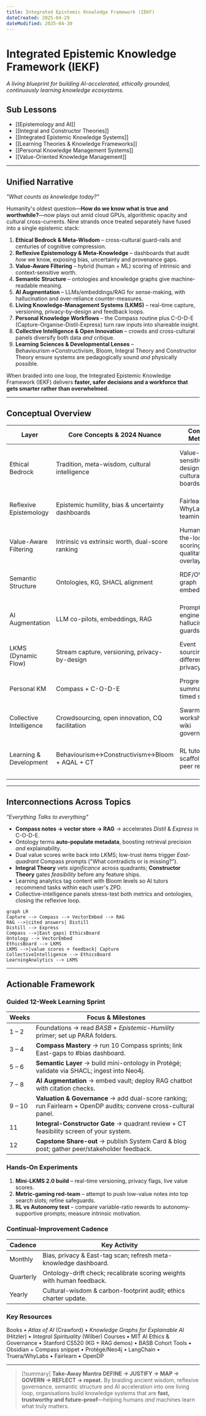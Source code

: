 ```yaml
---
title: Integrated Epistemic Knowledge Framework (IEKF)
dateCreated: 2025-04-29
dateModified: 2025-04-30
---
```


# Integrated Epistemic Knowledge Framework (IEKF)

*A living blueprint for building AI-accelerated, ethically grounded, continuously learning knowledge ecosystems.*

## Sub Lessons

- [[Epistemology and AI]]
- [[Integral and Constructor Theories]]
- [[Integrated Epistemic Knowledge Systems]]
- [[Learning Theories & Knowledge Frameworks]]
- [[Personal Knowledge Management Systems]]
- [[Value-Oriented Knowledge Management]]

---

## Unified Narrative

*"What counts as knowledge today?"*

Humanity's oldest question—**How do we know what is true and worthwhile?**—now plays out amid cloud GPUs, algorithmic opacity and cultural cross-currents. Nine strands once treated separately have fused into a single epistemic stack:

1. **Ethical Bedrock & Meta-Wisdom** – cross-cultural guard-rails and centuries of cognitive compression.
2. **Reflexive Epistemology & Meta-Knowledge** – dashboards that audit *how* we know, exposing bias, uncertainty and provenance gaps.
3. **Value-Aware Filtering** – hybrid (human + ML) scoring of intrinsic and context-sensitive worth.
4. **Semantic Structure** – ontologies and knowledge graphs give machine-readable meaning.
5. **AI Augmentation** – LLMs/embeddings/RAG for sense-making, with hallucination and over-reliance counter-measures.
6. **Living Knowledge-Management Systems (LKMS)** – real-time capture, versioning, privacy-by-design and feedback loops.
7. **Personal Knowledge Workflows** – the Compass routine plus C-O-D-E (Capture-Organise-Distil-Express) turn raw inputs into shareable insight.
8. **Collective Intelligence & Open Innovation** – crowds and cross-cultural panels diversify both data *and* critique.
9. **Learning Sciences & Developmental Lenses** – Behaviourism→Constructivism, Bloom, Integral Theory and Constructor Theory ensure systems are pedagogically sound *and* physically possible.

When braided into one loop, the Integrated Epistemic Knowledge Framework (IEKF) delivers **faster, safer decisions and a workforce that gets smarter rather than overwhelmed**.

---

## Conceptual Overview

| Layer                   | Core Concepts & 2024 Nuance                       | Common Methods                                       | Illustrative Uses                                | Open Challenges                                   |
| ----------------------- | ------------------------------------------------- | ---------------------------------------------------- | ------------------------------------------------ | ------------------------------------------------- |
| Ethical Bedrock         | Tradition, meta-wisdom, cultural intelligence     | Value-sensitive design, cross-cultural review boards | Unilever Sustainable Living, GDPR-compliant LKMS | Tokenism, ethics-washing                          |
| Reflexive Epistemology  | Epistemic humility, bias & uncertainty dashboards | Fairlearn, WhyLabs, red-teaming                      | IBM system cards, algorithmic audits             | Analysis paralysis, unclear ownership             |
| Value-Aware Filtering   | Intrinsic vs extrinsic worth, dual-score ranking  | Human-in-the-loop scoring, qualitative overlays      | ESG dashboards, Coursera adaptivity              | Metric gaming, feedback bias loops                |
| Semantic Structure      | Ontologies, KG, SHACL alignment                   | RDF/OWL, graph embeddings                            | Siemens industrial KG, drug discovery            | Ontology drift, maintenance cost                  |
| AI Augmentation         | LLM co-pilots, embeddings, RAG                    | Prompt engineering, hallucination guards             | GPT Q&A bots, sentiment-aware journals           | Hallucination, over-reliance                      |
| LKMS (Dynamic Flow)     | Stream capture, versioning, privacy-by-design     | Event sourcing, differential privacy                 | Adaptive intranets, data trusts                  | Complexity, data breaches                         |
| Personal KM             | Compass + C-O-D-E                                 | Progressive summarisation, timed sprints             | BASB cohorts, project notebooks                  | Digital hoarding, tool churn                      |
| Collective Intelligence | Crowdsourcing, open innovation, CQ facilitation   | Swarm workshops, wiki governance                     | Wikipedia, crisis-mapping                        | Echo chambers, coordination overhead              |
| Learning & Development  | Behaviourism↔Constructivism↔Bloom + AQAL + CT     | RL tutors, scaffolded peer review                    | Duolingo RL, VR sims, integral design sprints    | Measuring higher-order thinking, autonomy erosion |

---

## Interconnections Across Topics

*"Everything Talks to everything"*

- **Compass notes → vector store → RAG** → accelerates *Distil* & *Express* in C-O-D-E.
- Ontology terms **auto-populate metadata**, boosting retrieval precision *and* explainability.
- Dual value scores write back into LKMS; low-trust items trigger *East-quadrant* Compass prompts ("What contradicts or is missing?").
- **Integral Theory** vets *significance* across quadrants; **Constructor Theory** gates *feasibility* before any feature ships.
- Learning analytics tag content with Bloom levels so AI tutors recommend tasks within each user's ZPD.
- Collective-intelligence panels stress-test both metrics and ontologies, closing the reflexive loop.

```mermaid
graph LR
Capture --> Compass --> VectorEmbed --> RAG
RAG -->|cited answers| Distill
Distill --> Express
Compass -->|East gaps| EthicsBoard
Ontology --> VectorEmbed
EthicsBoard --> LKMS
LKMS -->|value scores + feedback| Capture
CollectiveIntelligence --> EthicsBoard
LearningAnalytics --> LKMS
```

---

## Actionable Framework

### Guided 12-Week Learning Sprint

| Weeks | Focus & Milestones |
|------|-------------------|
| 1 – 2 | Foundations → read *BASB* + *Epistemic-Humility* primer; set up PARA folders. |
| 3 – 4 | **Compass Mastery** → run 10 Compass sprints; link East-gaps to #bias dashboard. |
| 5 – 6 | **Semantic Layer** → build mini-ontology in Protégé; validate via SHACL; ingest into Neo4j. |
| 7 – 8 | **AI Augmentation** → embed vault; deploy RAG chatbot with citation checks. |
| 9 – 10 | **Valuation & Governance** → add dual-score ranking; run Fairlearn + OpenDP audits; convene cross-cultural panel. |
| 11 | **Integral-Constructor Gate** → quadrant review + CT feasibility screen of your system. |
| 12 | **Capstone Share-out** → publish System Card & blog post; gather peer/stakeholder feedback. |

### Hands-On Experiments

1. **Mini-LKMS 2.0 build** – real-time versioning, privacy flags, live value scores.
2. **Metric-gaming red-team** – attempt to push low-value notes into top search slots; refine safeguards.
3. **RL vs Autonomy test** – compare variable-ratio rewards to autonomy-supportive prompts; measure intrinsic motivation.

### Continual-Improvement Cadence

| Cadence | Key Activity |
|---------|--------------|
| Monthly | Bias, privacy & East-tag scan; refresh meta-knowledge dashboard. |
| Quarterly | Ontology-drift check; recalibrate scoring weights with human feedback. |
| Yearly | Cultural-wisdom & carbon-footprint audit; ethics charter update. |

### Key Resources

Books • *Atlas of AI* (Crawford) • *Knowledge Graphs for Explainable AI* (Hitzler) • *Integral Spirituality* (Wilber)
Courses • MIT AI Ethics & Governance • Stanford CS520 (KG + RAG demos) • BASB Cohort
Tools • Obsidian + Compass snippet • Protégé/Neo4j • LangChain • Truera/WhyLabs • Fairlearn • OpenDP

---

> [!summary] **Take-Away Mantra**
> **DEFINE → JUSTIFY → MAP → GOVERN → REFLECT → repeat.**
> By braiding ancient wisdom, reflexive governance, semantic structure and AI acceleration into one living loop, organisations build knowledge systems that are **fast, trustworthy and future-proof**—helping humans *and* machines learn what truly matters.
